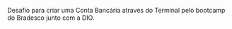 Desafio para criar uma Conta Bancária através do Terminal pelo bootcamp do Bradesco junto com a DIO.
